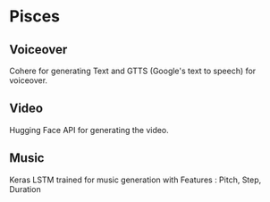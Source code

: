 # Pisces

## Voiceover
Cohere for generating Text and GTTS (Google's text to speech) for voiceover.

## Video
Hugging Face API for generating the video.

## Music
Keras LSTM trained for music generation with Features : Pitch, Step, Duration
